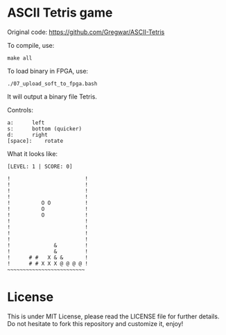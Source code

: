 # ASCII Tetris game

Original code: https://github.com/Gregwar/ASCII-Tetris

To compile, use:

    make all
    
To load binary in FPGA, use:

    ./07_upload_soft_to_fpga.bash

It will output a binary file Tetris.

Controls:

    a: 		left
    s: 		bottom (quicker)
    d: 		right
    [space]: 	rotate

What it looks like:

    [LEVEL: 1 | SCORE: 0]
    
    !                        !
    !                        !
    !                        !
    !                        !
    !          O O           !
    !          O             !
    !          O             !
    !                        !
    !                        !
    !                        !
    !                        !
    !              &         !
    !              &         !
    !      # #   X & &       !
    !      # # X X X @ @ @ @ !
    ~~~~~~~~~~~~~~~~~~~~~~~~~

# License

This is under MIT License, please read the LICENSE file for further details.
Do not hesitate to fork this repository and customize it, enjoy!

